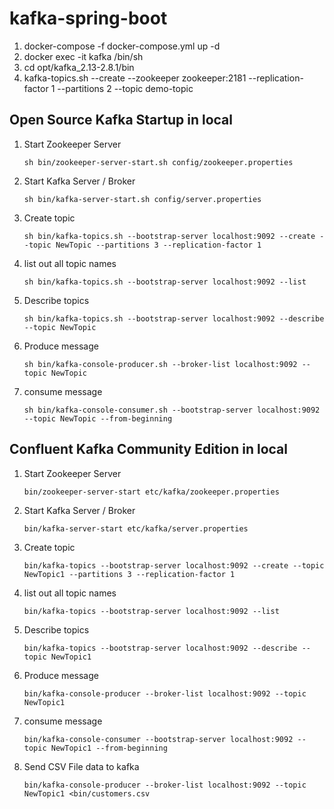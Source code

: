 # kafka-spring-boot

1. docker-compose -f docker-compose.yml up -d
2. docker exec -it kafka /bin/sh   
3. cd opt/kafka_2.13-2.8.1/bin
4. kafka-topics.sh --create --zookeeper zookeeper:2181 --replication-factor 1 --partitions 2 --topic demo-topic

## Open Source Kafka Startup in local ##

1. Start Zookeeper Server

   ```sh bin/zookeeper-server-start.sh config/zookeeper.properties```

2. Start Kafka Server / Broker

   ```sh bin/kafka-server-start.sh config/server.properties```

3. Create topic

   ```sh bin/kafka-topics.sh --bootstrap-server localhost:9092 --create --topic NewTopic --partitions 3 --replication-factor 1```

4. list out all topic names

   ``` sh bin/kafka-topics.sh --bootstrap-server localhost:9092 --list ```

5. Describe topics

   ``` sh bin/kafka-topics.sh --bootstrap-server localhost:9092 --describe --topic NewTopic ```

6. Produce message

   ```sh bin/kafka-console-producer.sh --broker-list localhost:9092 --topic NewTopic```


7. consume message

   ``` sh bin/kafka-console-consumer.sh --bootstrap-server localhost:9092 --topic NewTopic --from-beginning ```


## Confluent Kafka Community Edition in local ##

1. Start Zookeeper Server

   ```bin/zookeeper-server-start etc/kafka/zookeeper.properties```

2. Start Kafka Server / Broker

   ```bin/kafka-server-start etc/kafka/server.properties```

3. Create topic

   ```bin/kafka-topics --bootstrap-server localhost:9092 --create --topic NewTopic1 --partitions 3 --replication-factor 1```

4. list out all topic names

   ``` bin/kafka-topics --bootstrap-server localhost:9092 --list ```

5. Describe topics

   ``` bin/kafka-topics --bootstrap-server localhost:9092 --describe --topic NewTopic1 ```

6. Produce message

   ```bin/kafka-console-producer --broker-list localhost:9092 --topic NewTopic1```


7. consume message

   ```bin/kafka-console-consumer --bootstrap-server localhost:9092 --topic NewTopic1 --from-beginning ```

8. Send CSV File data to kafka

   ```bin/kafka-console-producer --broker-list localhost:9092 --topic NewTopic1 <bin/customers.csv```
   
